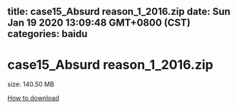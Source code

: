 
title: case15_Absurd reason_1_2016.zip
date: Sun Jan 19 2020 13:09:48 GMT+0800 (CST)    
categories: baidu
---

# case15_Absurd reason_1_2016.zip
size: 140.50 MB
 
 

[How to download](https://bpcam.bemobtrk.com/go/2ceec3aa-1ca2-46d6-b9ff-aaa5c184517c?jno=221)